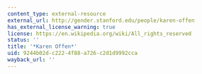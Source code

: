 ```yaml
---
content_type: external-resource
external_url: http://gender.stanford.edu/people/karen-offen
has_external_license_warning: true
license: https://en.wikipedia.org/wiki/All_rights_reserved
status: ''
title: '*Karen Offen*'
uid: 9244b02d-c222-4f88-a726-c2d1d9992cca
wayback_url: ''
---
```

